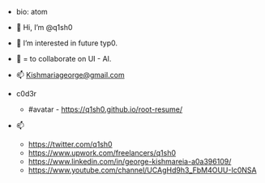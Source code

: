 - bio: atom
- 👋 Hi, I’m @q1sh0 
- 👀 I’m interested in future typ0.
- 🌱 = to collaborate on UI - AI. 
- 📫 Kishmariageorge@gmail.com

- c0d3r
    - #avatar - https://q1sh0.github.io/root-resume/

- 📫
    - https://twitter.com/q1sh0
    - https://www.upwork.com/freelancers/q1sh0
    - https://www.linkedin.com/in/george-kishmareia-a0a396109/
    - https://www.youtube.com/channel/UCAgHd9h3_FbM4OUU-Ic0NSA 

<!---
q1sh0/q1sh3X is a ✨ special ✨ repository because its `README.md` (this file) appears on your GitHub profile.
You can click the Preview link to take a look at your changes.
--->
